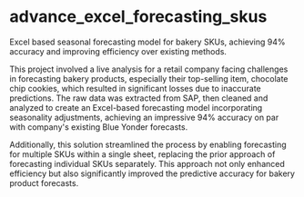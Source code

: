 # advance_excel_forecasting_skus
 Excel based seasonal forecasting model for bakery SKUs, achieving 94% accuracy and improving efficiency over existing methods.

This project involved a live analysis for a retail company facing challenges in forecasting bakery products, especially their top-selling item, chocolate chip cookies, which resulted in significant losses due to inaccurate predictions. The raw data was extracted from SAP, then cleaned and analyzed to create an Excel-based forecasting model incorporating seasonality adjustments, achieving an impressive 94% accuracy on par with company's existing Blue Yonder forecasts. 

Additionally, this solution streamlined the process by enabling forecasting for multiple SKUs within a single sheet, replacing the prior approach of forecasting individual SKUs separately. This approach not only enhanced efficiency but also significantly improved the predictive accuracy for bakery product forecasts.
